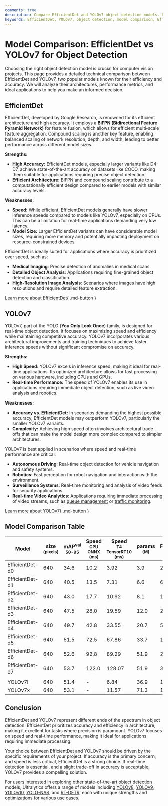 ```yaml
---
comments: true
description: Compare EfficientDet and YOLOv7 object detection models. Explore accuracy, speed, performance, and best use cases to choose the right model for your project.
keywords: EfficientDet, YOLOv7, object detection, model comparison, EfficientDet vs YOLOv7, computer vision, real-time detection, accuracy, speed, neural networks
---
```


# Model Comparison: EfficientDet vs YOLOv7 for Object Detection

Choosing the right object detection model is crucial for computer vision projects. This page provides a detailed technical comparison between EfficientDet and YOLOv7, two popular models known for their efficiency and accuracy. We will analyze their architectures, performance metrics, and ideal applications to help you make an informed decision.

<script async src="https://cdn.jsdelivr.net/npm/chart.js@3.9.1/dist/chart.min.js"></script>
<script defer src="../../javascript/benchmark.js"></script>

<canvas id="modelComparisonChart" width="1024" height="400" active-models='["EfficientDet", "YOLOv7"]'></canvas>

## EfficientDet

EfficientDet, developed by Google Research, is renowned for its efficient architecture and high accuracy. It employs a **BiFPN (Bidirectional Feature Pyramid Network)** for feature fusion, which allows for efficient multi-scale feature aggregation. Compound scaling is another key feature, enabling balanced scaling of network resolution, depth, and width, leading to better performance across different model sizes.

**Strengths:**

- **High Accuracy:** EfficientDet models, especially larger variants like D4-D7, achieve state-of-the-art accuracy on datasets like COCO, making them suitable for applications requiring precise object detection.
- **Efficient Architecture:** BiFPN and compound scaling contribute to a computationally efficient design compared to earlier models with similar accuracy levels.

**Weaknesses:**

- **Speed:** While efficient, EfficientDet models generally have slower inference speeds compared to models like YOLOv7, especially on CPUs. This can be a limitation for real-time applications demanding very low latency.
- **Model Size:** Larger EfficientDet variants can have considerable model sizes, requiring more memory and potentially impacting deployment on resource-constrained devices.

EfficientDet is ideally suited for applications where accuracy is prioritized over speed, such as:

- **Medical Imaging**: Precise detection of anomalies in medical scans.
- **Detailed Object Analysis**: Applications requiring fine-grained object detection and classification.
- **High-Resolution Image Analysis**: Scenarios where images have high resolutions and require detailed feature extraction.

[Learn more about EfficientDet](https://arxiv.org/abs/1911.09070){ .md-button }

## YOLOv7

YOLOv7, part of the YOLO (**You Only Look Once**) family, is designed for real-time object detection. It focuses on maximizing speed and efficiency while maintaining competitive accuracy. YOLOv7 incorporates various architectural improvements and training techniques to achieve faster inference speeds without significant compromise on accuracy.

**Strengths:**

- **High Speed:** YOLOv7 excels in inference speed, making it ideal for real-time applications. Its optimized architecture allows for fast processing on various hardware, including CPUs and GPUs.
- **Real-time Performance:** The speed of YOLOv7 enables its use in applications requiring immediate object detection, such as live video analysis and robotics.

**Weaknesses:**

- **Accuracy vs. EfficientDet:** In scenarios demanding the highest possible accuracy, EfficientDet models may outperform YOLOv7, particularly the smaller YOLOv7 variants.
- **Complexity:** Achieving high speed often involves architectural trade-offs that can make the model design more complex compared to simpler architectures.

YOLOv7 is best applied in scenarios where speed and real-time performance are critical:

- **Autonomous Driving**: Real-time object detection for vehicle navigation and safety systems.
- **Robotics**: Fast perception for robot navigation and interaction with the environment.
- **Surveillance Systems**: Real-time monitoring and analysis of video feeds for security applications.
- **Real-time Video Analytics**: Applications requiring immediate processing of video streams, such as [queue management](https://docs.ultralytics.com/guides/queue-management/) or [traffic monitoring](https://www.ultralytics.com/blog/optimizingtraffic-management-with-ultralytics-yolo11).

[Learn more about YOLOv7](https://docs.ultralytics.com/models/yolov7/){ .md-button }

## Model Comparison Table

| Model           | size<br><sup>(pixels) | mAP<sup>val<br>50-95 | Speed<br><sup>CPU ONNX<br>(ms) | Speed<br><sup>T4 TensorRT10<br>(ms) | params<br><sup>(M) | FLOPs<br><sup>(B) |
| --------------- | --------------------- | -------------------- | ------------------------------ | ----------------------------------- | ------------------ | ----------------- |
| EfficientDet-d0 | 640                   | 34.6                 | 10.2                           | 3.92                                | 3.9                | 2.54              |
| EfficientDet-d1 | 640                   | 40.5                 | 13.5                           | 7.31                                | 6.6                | 6.1               |
| EfficientDet-d2 | 640                   | 43.0                 | 17.7                           | 10.92                               | 8.1                | 11.0              |
| EfficientDet-d3 | 640                   | 47.5                 | 28.0                           | 19.59                               | 12.0               | 24.9              |
| EfficientDet-d4 | 640                   | 49.7                 | 42.8                           | 33.55                               | 20.7               | 55.2              |
| EfficientDet-d5 | 640                   | 51.5                 | 72.5                           | 67.86                               | 33.7               | 130.0             |
| EfficientDet-d6 | 640                   | 52.6                 | 92.8                           | 89.29                               | 51.9               | 226.0             |
| EfficientDet-d7 | 640                   | 53.7                 | 122.0                          | 128.07                              | 51.9               | 325.0             |
|                 |                       |                      |                                |                                     |                    |                   |
| YOLOv7l         | 640                   | 51.4                 | -                              | 6.84                                | 36.9               | 104.7             |
| YOLOv7x         | 640                   | 53.1                 | -                              | 11.57                               | 71.3               | 189.9             |

## Conclusion

EfficientDet and YOLOv7 represent different ends of the spectrum in object detection. EfficientDet prioritizes accuracy and efficiency in architecture, making it excellent for tasks where precision is paramount. YOLOv7 focuses on speed and real-time performance, making it ideal for applications requiring immediate processing.

Your choice between EfficientDet and YOLOv7 should be driven by the specific requirements of your project. If accuracy is the primary concern, and speed is less critical, EfficientDet is a strong choice. If real-time detection is essential, and a slight trade-off in accuracy is acceptable, YOLOv7 provides a compelling solution.

For users interested in exploring other state-of-the-art object detection models, Ultralytics offers a range of models including [YOLOv8](https://docs.ultralytics.com/models/yolov8/), [YOLOv9](https://docs.ultralytics.com/models/yolov9/), [YOLOv10](https://docs.ultralytics.com/models/yolov10/), [YOLO-NAS](https://docs.ultralytics.com/models/yolo-nas/), and [RT-DETR](https://docs.ultralytics.com/models/rtdetr/), each with unique strengths and optimizations for various use cases.